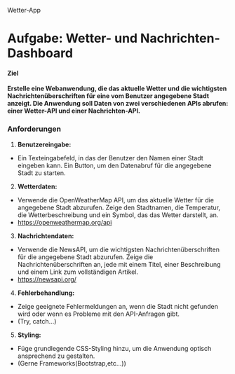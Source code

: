  Wetter-App

# Aufgabe: Wetter- und Nachrichten-Dashboard

#### Ziel
**Erstelle eine Webanwendung, die das aktuelle Wetter und die wichtigsten Nachrichtenüberschriften für eine vom Benutzer angegebene Stadt anzeigt. Die Anwendung soll Daten von zwei verschiedenen APIs abrufen: einer Wetter-API und einer Nachrichten-API.**

### Anforderungen

1. **Benutzereingabe:**

* Ein Texteingabefeld, in das der Benutzer den Namen einer Stadt eingeben kann. Ein Button, um den Datenabruf für die angegebene Stadt zu starten.

2. **Wetterdaten:**

* Verwende die OpenWeatherMap API, um das aktuelle Wetter für die angegebene Stadt abzurufen. Zeige den Stadtnamen, die Temperatur, die Wetterbeschreibung und ein Symbol, das das Wetter darstellt, an.
* https://openweathermap.org/api

3. **Nachrichtendaten:**

* Verwende die NewsAPI, um die wichtigsten Nachrichtenüberschriften für die angegebene Stadt abzurufen. Zeige die Nachrichtenüberschriften an, jede mit einem Titel, einer Beschreibung und einem Link zum vollständigen Artikel.
* https://newsapi.org/

4. **Fehlerbehandlung:**

* Zeige geeignete Fehlermeldungen an, wenn die Stadt nicht gefunden wird oder wenn es Probleme mit den API-Anfragen gibt.
* (Try, catch...)


5. **Styling:**

* Füge grundlegende CSS-Styling hinzu, um die Anwendung optisch ansprechend zu gestalten.
* (Gerne Frameworks(Bootstrap,etc...))
